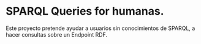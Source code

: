 # SPARQL Queries for humanas.

Este proyecto pretende ayudar a usuarios sin conocimientos de SPARQL, a hacer consultas sobre un Endpoint RDF.